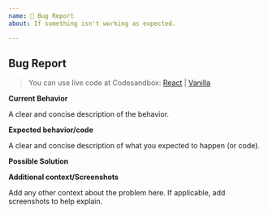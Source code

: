 ```yaml
---
name: 🐛 Bug Report
about: If something isn't working as expected.

---
```


## Bug Report

> You can use live code at Codesandbox: [React](https://codesandbox.io/s/qqr6knpvp6) | [Vanilla](https://codesandbox.io/s/264799kkj)

**Current Behavior**

A clear and concise description of the behavior.

**Expected behavior/code**

A clear and concise description of what you expected to happen (or code).

**Possible Solution**

<!--- Only if you have suggestions on a fix for the bug -->

**Additional context/Screenshots**

Add any other context about the problem here. If applicable, add screenshots to help explain.
